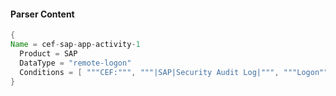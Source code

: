 #### Parser Content
```Java
{
Name = cef-sap-app-activity-1
  Product = SAP
  DataType = "remote-logon"
  Conditions = [ """CEF:""", """|SAP|Security Audit Log|""", """Logon""" ]
}
```